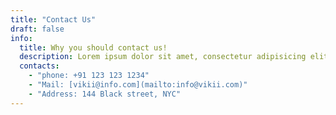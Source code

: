 ```yaml
---
title: "Contact Us"
draft: false
info: 
  title: Why you should contact us!
  description: Lorem ipsum dolor sit amet, consectetur adipisicing elit. Velit recusandae voluptates doloremque veniam temporibus porro culpa ipsa, nisi soluta minima saepe laboriosam debitis nesciunt.
  contacts: 
    - "phone: +91 123 123 1234"
    - "Mail: [vikii@info.com](mailto:info@vikii.com)"
    - "Address: 144 Black street, NYC"
---
```


